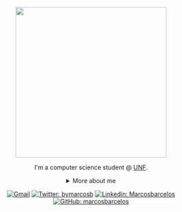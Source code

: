 

<div align="center">
  
<img width = 350px src="https://i0.wp.com/media.giphy.com/media/124rIiBX0Kh5Cw/giphy.gif" />

I'm a computer science student @ [UNF](https://www.unifacs.br/).

<details>
  <summary> More about me</summary>
<div align="left">
 
``` js
const marcosb = {
    personal: {
        fullName: 'Marcos Barcelos',
        birthDate: '2004-05-21',
        pronouns: 'he' | 'him',
        interests: ['music', 'games', 'language learning', 'anime', 'sports'],
        motivation: [
            'Promote technology as an impact factor in peoples lives',
            'Making life easier and smarter through tech'
        ],
    },
    technical: {
        technologies: {
            frontEnd: {
                Javascript: ['Vanilla JS', 'React'],
                HTML: ['HTML5', 'Semantic HTML'],
                CSS: ['sass', 'styled-components', 'Bootstrap', 'Sass'],
            },
            backEnd: {
                Javascript: ['Node.js', 'Express']
            },
            tools: ['vscode', 'windows', 'linux', 'figma', 'git'],
        },
    }
}
```
  </div>
</details>

[![Gmail](https://img.shields.io/twitter/url?label=email&logo=gmail&style=social&url=http%3A%2F%2Fmailto%3Astephanyn7%40gmail.com)](mailto:marcosbarcelosdev@gmail.com)
[![Twitter: bymarcosb](https://img.shields.io/twitter/follow/bymarcosb?style=social)](https://twitter.com/bymarcosb)
[![Linkedin: Marcosbarcelos](https://img.shields.io/badge/-marcosbarcelos-blue?style=flat-square&logo=Linkedin&logoColor=white&link=https://www.linkedin.com/in/marcosbarcelos/)](https://www.linkedin.com/in/marcosbarcelos/)
[![GitHub: marcosbarcelos](https://img.shields.io/github/followers/marcosbarcelos?label=follow&style=social)](https://github.com/marcosbarcelos)
